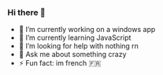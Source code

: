 ### Hi there 👋

- 🔭 I’m currently working on a windows app
- 🌱 I’m currently learning JavaScript
- 🤔 I’m looking for help with nothing rn
- 💬 Ask me about something crazy
- ⚡ Fun fact: im french 🇫🇷
